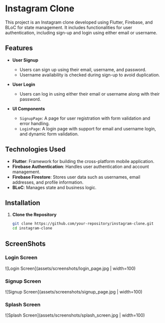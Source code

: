# Instagram Clone

This project is an Instagram clone developed using Flutter, Firebase, and BLoC for state management. It includes functionalities for user authentication, including sign-up and login using either email or username.

## Features

- **User Signup**
  - Users can sign up using their email, username, and password.
  - Username availability is checked during sign-up to avoid duplication.
  
- **User Login**
  - Users can log in using either their email or username along with their password.
  
- **UI Components**
  - `SignupPage`: A page for user registration with form validation and error handling.
  - `LoginPage`: A login page with support for email and username login, and dynamic form validation.

## Technologies Used

- **Flutter**: Framework for building the cross-platform mobile application.
- **Firebase Authentication**: Handles user authentication and account management.
- **Firebase Firestore**: Stores user data such as usernames, email addresses, and profile information.
- **BLoC**: Manages state and business logic.

## Installation

1. **Clone the Repository**

   ```sh
   git clone https://github.com/your-repository/instagram-clone.git
   cd instagram-clone

## ScreenShots

### Login Screen
![Login Screen](assets/screenshots/login_page.jpg  | width=100)

### Signup Screen
![Signup Screen](assets/screenshots/signup_page.jpg   | width=100)

### Splash Screen
![Splash Screen](assets/screenshots/splash_screen.jpg  | width=100)
